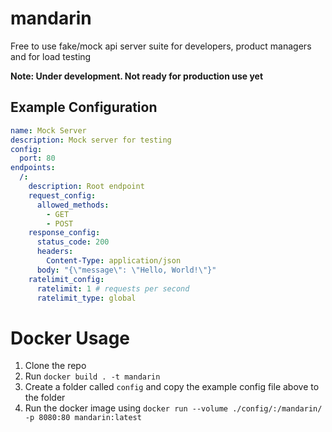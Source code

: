 # mandarin
Free to use fake/mock api server suite for developers, product managers and for load testing

**Note: Under development. Not ready for production use yet**

## Example Configuration
```yaml
name: Mock Server
description: Mock server for testing
config:
  port: 80
endpoints:
  /:
    description: Root endpoint
    request_config:
      allowed_methods:
        - GET
        - POST
    response_config:
      status_code: 200
      headers:
        Content-Type: application/json
      body: "{\"message\": \"Hello, World!\"}"
    ratelimit_config:
      ratelimit: 1 # requests per second
      ratelimit_type: global
```

# Docker Usage

1. Clone the repo
2. Run `docker build . -t mandarin`
3. Create a folder called `config` and copy the example config file above to the folder
4. Run the docker image using `docker run --volume ./config/:/mandarin/ -p 8080:80 mandarin:latest`